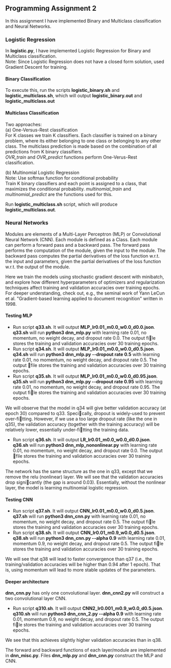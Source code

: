 ## Programming Assignment 2

In this assignment I have implemented Binary and Multiclass classification and Neural Networks.

### Logistic Regression
In **logistic.py**, I have implemented Logistic Regression for Binary and Multiclass classification.  
Note: Since Logistic Regression does not have a closed form solution, used Gradient Descent for training.

#### Binary Classification
To execute this, run the scripts **logistic_binary.sh** and **logistic_multiclass.sh**, which will output **logistic_binary.out** and **logistic_multiclass.out**  

#### Multiclass Classification
Two approaches:  
(a) One-Versus-Rest classification  
    For K classes we train K classifiers. Each classifier is trained on a binary problem, where its either belonging to one class 
    or belonging to any other class. The multiclass prediction is made based on the combination of all predictions from K binary
    classifiers.  
    *OVR_train* and *OVR_predict* functions perform One-Verus-Rest classification.

(b) Multinomial Logistic Regression  
    Note: Use softmax function for conditional probability  
    Train K binary classifiers and each point is assigned to a class, that maximizes the conditional probability.
    *multinomial_train* and *multinomial_predict* are the functions used for this.

Run **logistic_multiclass.sh** script, which will produce **logistic_multiclass.out**. 

### Neural Networks  
Modules are elements of a Multi-Layer Perceptron (MLP) or Convolutional Neural Network (CNN). Each module is defined as a Class. 
Each module can perform a forward pass and a backward pass. The forward pass performs the computation of the module,
given the input to the module. The backward pass computes the partial derivatives of the loss function w.r.t. the input and parameters, 
given the partial derivatives of the loss function w.r.t. the output of the module.

Here we train the models using stochastic gradient descent with minibatch, and explore how different hyperparameters 
of optimizers and regularization techniques affect training and validation accuracies over training epochs. 
For deeper understanding, check out, e.g., the seminal work of Yann LeCun et al. "Gradient-based learning applied to document recognition" written in 1998.

#### Testing MLP  
* Run script **q33.sh**. It will output **MLP_lr0.01_m0.0_w0.0_d0.0.json**.
    **q33.sh** will run **python3 dnn_mlp.py** with learning rate 0.01, no momentum, no weight decay, and dropout rate 0.0. 
    The output file stores the training and validation accuracies over 30 training epochs.
* Run script **q34.sh**. It will output **MLP_lr0.01_m0.0_w0.0_d0.5.json**.
    **q34.sh** will run **python3 dnn_mlp.py --dropout rate 0.5** with learning rate 0.01, no momentum, no weight decay, and dropout rate 0.5. The output file stores the training and validation accuracies over 30 training epochs.
* Run script **q35.sh**. It will output **MLP_lr0.01_m0.0_w0.0_d0.95.json**.
    **q35.sh** will run **python3 dnn_mlp.py --dropout rate 0.95** with learning rate 0.01, no momentum, no weight decay, and dropout rate 0.95. The output file stores the training and validation accuracies over 30 training epochs.

We will observe that the model in q34 will give better validation accuracy (at epoch 30) compared to q33. Specically, 
dropout is widely-used to prevent over-fitting. However, if we use a too large dropout rate (like the one in q35), 
the validation accuracy (together with the training accuracy) will be relatively lower, essentially under-fitting the training data.

* Run script **q36.sh**. It will output **LR_lr0.01_m0.0_w0.0_d0.0.json**.
    **q36.sh** will run **python3 dnn_mlp_nononlinear.py** with learning rate 0.01, no momentum, no weight decay, and dropout rate 0.0. 
    The output file stores the training and validation accuracies over 30 training epochs.

The network has the same structure as the one in q33, except that we remove the relu (nonlinear) layer. We will see that the 
validation accuracies drop signicantly (the gap is around 0.03). Essentially, without the nonlinear layer, the model is learning 
multinomial logistic regression.

#### Testing CNN  
* Run script **q37.sh**. It will output **CNN_lr0.01_m0.0_w0.0_d0.5.json**.
    **q37.sh** will run **python3 dnn_cnn.py** with learning rate 0.01, no momentum, no weight decay, and dropout rate 0.5. 
    The output file stores the training and validation accuracies over 30 training epochs.
* Run script **q38.sh**. It will output **CNN_lr0.01_m0.9_w0.0_d0.5.json**.
    **q38.sh** will run **python3 dnn_cnn.py --alpha 0.9** with learning rate 0.01, momentum 0.9, no weight decay, and dropout rate 0.5. 
    The output file stores the training and validation accuracies over 30 training epochs.

We will see that q38 will lead to faster convergence than q37 (i.e., the training/validation accuracies will be higher than 0.94 after 1 epoch). That is, using momentum will lead to more stable updates of the parameters.

#### Deeper architecture  
**dnn_cnn.py** has only one convolutional layer. **dnn_cnn2.py** will construct a two convolutional layer CNN.

* Run script **q310.sh**. It will output **CNN2_lr0.001_m0.9_w0.0_d0.5.json**.
    **q310.sh** will run **python3 dnn_cnn_2.py --alpha 0.9** with learning rate 0.01, momentum 0.9, no weight decay, and dropout rate 0.5. The output file stores the training and validation accuracies over 30 training epochs.

We see that this achieves slightly higher validation accuracies than in q38.

The forward and backward functions of each layer/module are implemented in **dnn_misc.py**. Files **dnn_mlp.py** and **dnn_cnn.py** construct the MLP and CNN.

